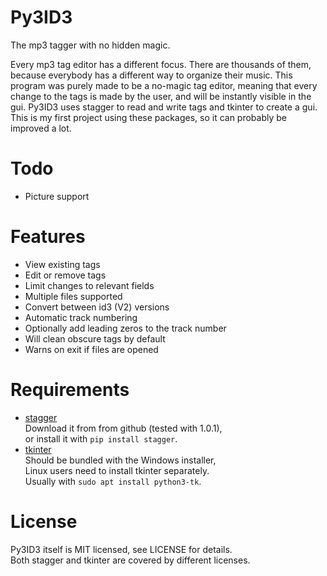# Py3ID3
The mp3 tagger with no hidden magic.

Every mp3 tag editor has a different focus.
There are thousands of them,
because everybody has a different way to organize their music.
This program was purely made to be a no-magic tag editor, meaning that every change to the tags is made by the user, and will be instantly visible in the gui. Py3ID3 uses stagger to read and write tags and tkinter to create a gui.
This is my first project using these packages, so it can probably be improved a lot.

# Todo
* Picture support

# Features
* View existing tags
* Edit or remove tags
* Limit changes to relevant fields
* Multiple files supported
* Convert between id3 (V2) versions
* Automatic track numbering
* Optionally add leading zeros to the track number
* Will clean obscure tags by default
* Warns on exit if files are opened

# Requirements
* [stagger](https://github.com/lorentey/stagger "Github")  
  Download it from from github (tested with 1.0.1),  
  or install it with `pip install stagger`.
* [tkinter](https://wiki.python.org/moin/TkInter "Python Wiki")  
  Should be bundled with the Windows installer,  
  Linux users need to install tkinter separately.  
  Usually with `sudo apt install python3-tk`.

# License
Py3ID3 itself is MIT licensed, see LICENSE for details.  
Both stagger and tkinter are covered by different licenses.
